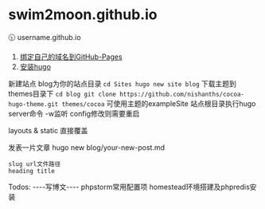 # swim2moon.github.io
:clock1030: username.github.io

1. [绑定自己的域名到GitHub-Pages](https://www.zhihu.com/question/31377141)
2. [安装hugo](https://gohugo.io/getting-started/installing)

新建站点 blog为你的站点目录 `cd Sites hugo new site blog`
下载主题到themes目录下
` cd blog
git clone https://github.com/nishanths/cocoa-hugo-theme.git themes/cocoa
`
可使用主题的exampleSite
站点根目录执行hugo server命令 -w监听
config修改则需要重启

layouts & static 直接覆盖


发表一片文章
hugo new blog/your-new-post.md


```
slug url文件路径
heading title

```

Todos:
----写博文----
phpstorm常用配置项
homestead环境搭建及phpredis安装
